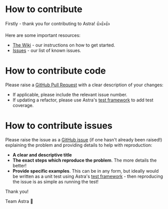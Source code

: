 # How to contribute
Firstly - thank you for contributing to Astra! :+1::+1::+1:

Here are some important resources:
* [The Wiki](https://github.com/alfasoftware/astra/wiki) - our instructions on how to get started.
* [Issues](https://github.com/alfasoftware/astra/issues) - our list of known issues.

# How to contribute code
Please raise a [GitHub Pull Request](http://help.github.com/pull-requests/) with a clear description of your changes:
* If applicable, please include the relevant issue number.
* If updating a refactor, please use Astra's [test framework](https://github.com/alfasoftware/astra/wiki/Start-with-tests!) to add test coverage.

# How to contribute issues
Please raise the issue as a [GitHub issue](https://guides.github.com/features/issues/) (if one hasn't already been raised!) explaining the problem and providing details to help with reproduction:
* **A clear and descriptive title**
* **The exact steps which reproduce the problem**. The more details the better! 
* **Provide specific examples**. This can be in any form, but ideally would be written as a unit test using Astra's [test framework](https://github.com/alfasoftware/astra/wiki/Start-with-tests!) - then reproducing the issue is as simple as running the test!

Thank you!

Team Astra :milky_way:

